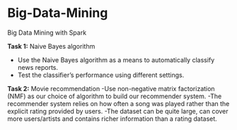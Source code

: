 # Big-Data-Mining
Big Data Mining with Spark

**Task 1:**
Naive Bayes algorithm
- Use the Naive Bayes algorithm as a means to automatically classify news reports. 
- Test the classifier’s performance using different settings. 

**Task 2:**
Movie recommendation
-Use non-negative matrix factorization (NMF) as our choice of algorithm to build our recommender system.
-The recommender system relies on how often a song was played rather than the explicit rating provided by users.
-The dataset can be quite large, can cover more users/artists and contains richer information than a rating dataset.
